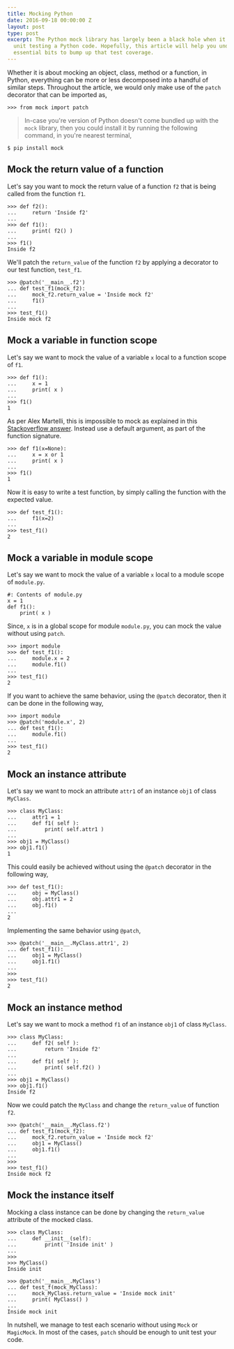 ```yaml
---
title: Mocking Python
date: 2016-09-18 00:00:00 Z
layout: post
type: post
excerpt: The Python mock library has largely been a black hole when it comes to efficiently
  unit testing a Python code. Hopefully, this article will help you understand the
  essential bits to bump up that test coverage.
---
```


Whether it is about mocking an object, class, method or a function, in Python,
everything can be more or less decomposed into a handful of similar steps. Throughout the article,
we would only make use of the `patch` decorator that can be imported as,
<!-- more -->
```
>>> from mock import patch
```
 
> In-case you're version of Python doesn't come bundled up with the `mock` library, 
then you could install it by running the following command, in you're nearest terminal,

```
$ pip install mock
```
## Mock the return value of a function

Let's say you want to mock the return value of a function `f2` that is being
called from the function `f1`. 

```
>>> def f2():
...     return 'Inside f2'
...
>>> def f1():
...     print( f2() )
...
>>> f1()
Inside f2
```

We'll patch the `return_value` of the function `f2` by applying a decorator to our
test function, `test_f1`.

```
>>> @patch('__main__.f2')
... def test_f1(mock_f2):
...     mock_f2.return_value = 'Inside mock f2'
...     f1()
... 
>>> test_f1()
Inside mock f2
```

## Mock a variable in function scope

Let's say we want to mock the value of a variable `x` local to a function scope of `f1`.

```
>>> def f1():
...     x = 1
...     print( x )
...
>>> f1()
1
```

As per Alex Martelli, this is impossible to mock as explained in this [Stackoverflow answer](http://stackoverflow.com/a/28688149/903446).
Instead use a default argument, as part of the function signature.

```
>>> def f1(x=None):
...     x = x or 1
...     print( x )
...
>>> f1()
1
```

Now it is easy to write a test function, by simply calling the function with the 
expected value.

```
>>> def test_f1():
...     f1(x=2)
...
>>> test_f1()
2
```

## Mock a variable in module scope

Let's say we want to mock the value of a variable `x` local to a module scope of `module.py`.

```
#: Contents of module.py
x = 1
def f1():
    print( x )
```

Since, `x` is in a global scope for module `module.py`, you can mock the value without using
`patch`.

```
>>> import module
>>> def test_f1():
...     module.x = 2
...     module.f1()
...
>>> test_f1()
2
```

If you want to achieve the same behavior, using the `@patch` decorator, then it can be done 
in the following way,

```
>>> import module
>>> @patch('module.x', 2)
... def test_f1():
...     module.f1()
... 
>>> test_f1()
2
```

## Mock an instance attribute

Let's say we want to mock an attribute `attr1` of an instance `obj1` of class `MyClass`.

```
>>> class MyClass:
...     attr1 = 1
...     def f1( self ):
...         print( self.attr1 )
... 
>>> obj1 = MyClass()
>>> obj1.f1()
1
```

This could easily be achieved without using the `@patch` decorator in the following way,

```
>>> def test_f1():
...     obj = MyClass()
...     obj.attr1 = 2
...     obj.f1()
...
2
```

Implementing the same behavior using `@patch`,

```
>>> @patch('__main__.MyClass.attr1', 2)
... def test_f1():
...     obj1 = MyClass()
...     obj1.f1()
... 
>>> 
>>> test_f1()
2
```

## Mock an instance method

Let's say we want to mock a method `f1` of an instance `obj1` of class `MyClass`.

```
>>> class MyClass:
...     def f2( self ):
...         return 'Inside f2' 
...     
...     def f1( self ):
...         print( self.f2() )
... 
>>> obj1 = MyClass()
>>> obj1.f1()
Inside f2
```

Now we could patch the `MyClass` and change the `return_value` of function `f2`.

```
>>> @patch('__main__.MyClass.f2')
... def test_f1(mock_f2):
...     mock_f2.return_value = 'Inside mock f2'
...     obj1 = MyClass()
...     obj1.f1()
... 
>>> 
>>> test_f1()
Inside mock f2
```

## Mock the instance itself

Mocking a class instance can be done by changing the `return_value` attribute
of the mocked class.

```
>>> class MyClass:
...     def __init__(self):
...         print( 'Inside init' )
... 
>>> 
>>> MyClass()
Inside init

>>> @patch('__main__.MyClass')
... def test_f(mock_MyClass):
...     mock_MyClass.return_value = 'Inside mock init'
...     print( MyClass() )
...
Inside mock init
```

In nutshell, we manage to test each scenario without using `Mock` or `MagicMock`. In
most of the cases, `patch` should be enough to unit test your code.